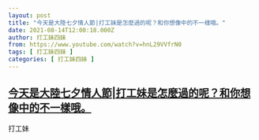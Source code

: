 ```yaml
---
layout: post
title: "今天是大陸七夕情人節|打工妹是怎麼過的呢？和你想像中的不一樣哦。"
date: 2021-08-14T12:00:18.000Z
author: 打工妹四妹
from: https://www.youtube.com/watch?v=hnL29VVfrN0
tags: [ 打工妹四妹 ]
categories: [ 打工妹四妹 ]
---
```

<!--1628942418000-->
[今天是大陸七夕情人節|打工妹是怎麼過的呢？和你想像中的不一樣哦。](https://www.youtube.com/watch?v=hnL29VVfrN0)
------

<div>
打工妹
</div>
